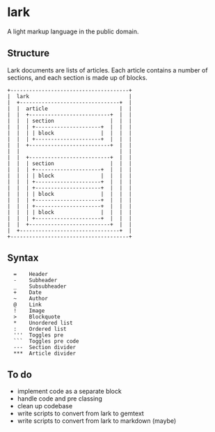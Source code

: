 # lark

A light markup language in the public domain.

## Structure

Lark documents are lists of articles. Each article contains a number of sections, and each section is made up of blocks.

```
+--------------------------------------+
|  lark                                |
|  +--------------------------------+  |
|  |  article                       |  |
|  |  +--------------------------+  |  |
|  |  | section                  |  |  |
|  |  | +---------------------+  |  |  |
|  |  | | block               |  |  |  |
|  |  | +---------------------+  |  |  |
|  |  +--------------------------+  |  |
|  |                                |  |
|  |  +--------------------------+  |  |
|  |  | section                  |  |  |
|  |  | +---------------------+  |  |  |
|  |  | | block               |  |  |  |
|  |  | +---------------------+  |  |  |
|  |  | +---------------------+  |  |  |
|  |  | | block               |  |  |  |
|  |  | +---------------------+  |  |  |
|  |  | +---------------------+  |  |  |
|  |  | | block               |  |  |  |
|  |  | +---------------------+  |  |  |
|  |  +--------------------------+  |  |
|  +--------------------------------+  |
+--------------------------------------+
```

## Syntax

````
  =    Header
  -    Subheader
  _    Subsubheader
  +    Date
  ~    Author
  @    Link
  !    Image
  >    Blockquote
  *    Unordered list
  :    Ordered list
  '''  Toggles pre
  ```  Toggles pre code
  ---  Section divider
  ***  Article divider
````

## To do

- implement code as a separate block
- handle code and pre classing
- clean up codebase
- write scripts to convert from lark to gemtext
- write scripts to convert from lark to markdown (maybe)
